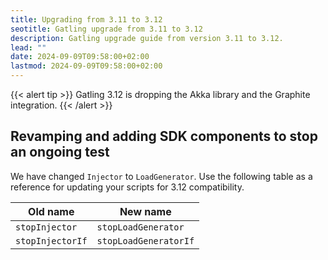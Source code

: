 ```yaml
---
title: Upgrading from 3.11 to 3.12
seotitle: Gatling upgrade from 3.11 to 3.12
description: Gatling upgrade guide from version 3.11 to 3.12.
lead: ""
date: 2024-09-09T09:58:00+02:00
lastmod: 2024-09-09T09:58:00+02:00
---
```


{{< alert tip >}}
Gatling 3.12 is dropping the Akka library and the Graphite integration.
{{< /alert >}}

## Revamping and adding SDK components to stop an ongoing test

We have changed `Injector` to `LoadGenerator`. Use the following table as a reference for updating your scripts for
3.12 compatibility. 

| Old name         | New name              |
|------------------|-----------------------|
| `stopInjector`   | `stopLoadGenerator`   |
| `stopInjectorIf` | `stopLoadGeneratorIf` |
